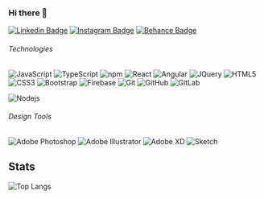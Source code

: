 ### Hi there 👋



[![Linkedin Badge](https://img.shields.io/badge/-Linkedin-blue?style=flat-square&logo=Linkedin&logoColor=white&link=https://www.linkedin.com/in/ksteja/)](https://www.linkedin.com/in/ksteja/)
[![Instagram Badge](https://img.shields.io/badge/-Instagram-8a3ab9?style=flat-square&logo=instagram&logoColor=white&link=https://www.linkedin.com/in/tej_218/)](https://www.instagram.com/tej_218/)
[![Behance Badge](https://img.shields.io/badge/-Behance-4b4b4b?style=flat-square&logo=behance&logoColor=white&link=https://www.behance.net/kstejas)](https://www.behance.net/kstejas)



###### Technologies

![JavaScript](https://img.shields.io/badge/-JavaScript-black?style=flat-square&logo=javascript)
![TypeScript](https://img.shields.io/badge/-TypeScript-000?style=flat-square&logo=typescript)
![npm](https://img.shields.io/badge/-npm-CB3837?style=flat-square&logo=npm&logoColor=white)
![React](https://img.shields.io/badge/-React-black?style=flat-square&logo=react)
![Angular](https://img.shields.io/badge/-Angular-red?style=flat-square&logo=angular)
![JQuery](https://img.shields.io/badge/-Jquery-blue?style=flat-square&logo=jquery)
![HTML5](https://img.shields.io/badge/-HTML5-E34F26?style=flat-square&logo=html5&logoColor=white)
![CSS3](https://img.shields.io/badge/-CSS3-1572B6?style=flat-square&logo=css3)
![Bootstrap](https://img.shields.io/badge/-Bootstrap-563D7C?style=flat-square&logo=bootstrap)
![Firebase](https://img.shields.io/badge/-Firebase-FFCA28?style=flat-square&logo=Firebase&logoColor=white)
![Git](https://img.shields.io/badge/-Git-black?style=flat-square&logo=git)
![GitHub](https://img.shields.io/badge/-GitHub-181717?style=flat-square&logo=github)
![GitLab](https://img.shields.io/badge/-GitLab-black?style=flat-square&logo=gitlab)

![Nodejs](https://img.shields.io/badge/-Nodejs-black?style=flat-square&logo=Node.js)


###### Design Tools

![Adobe Photoshop](https://img.shields.io/badge/-AdobePhotoshop-000?style=flat-square&logo=adobe-photoshop)
![Adobe Illustrator](https://img.shields.io/badge/-AdobeIllustrator-000?style=flat-square&logo=adobe-illustrator)
![Adobe XD](https://img.shields.io/badge/-AdobeXd-000?style=flat-square&logo=adobe-xd)
![Sketch](https://img.shields.io/badge/-Sketch-black?style=flat-square&logo=sketch)


## Stats

 <!--- ![Tejas's github stats](https://github-readme-stats.vercel.app/api?username=tejakadali&show_icons=true&theme=merko) --->

![Top Langs](https://github-readme-stats.vercel.app/api/top-langs/?username=tejakadali&hide=ShaderLab,ASP&layout=compact&theme=dracula)

